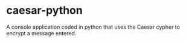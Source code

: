 # caesar-python
A console application coded in python that uses the Caesar cypher to encrypt a message entered.
